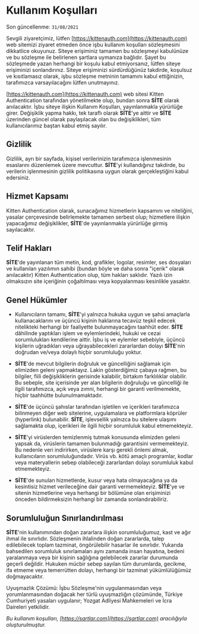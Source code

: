 # Kullanım Koşulları

Son güncellenme: `31/08/2021`

Sevgili ziyaretçimiz, lütfen [https://kittenauth.com](https://kittenauth.com)
web sitemizi ziyaret etmeden önce işbu kullanım koşulları sözleşmesini dikkatlice
okuyunuz. Siteye erişiminiz tamamen bu sözleşmeyi kabulünüze ve bu
sözleşme ile belirlenen şartlara uymanıza bağlıdır. Şayet bu sözleşmede
yazan herhangi bir koşulu kabul etmiyorsanız, lütfen siteye erişiminizi
sonlandırınız. Siteye erişiminizi sürdürdüğünüz takdirde, koşulsuz ve
kısıtlamasız olarak, işbu sözleşme metninin tamamını kabul ettiğinizin,
tarafımızca varsayılacağını lütfen unutmayınız.

[https://kittenauth.com](https://kittenauth.com) web sitesi
Kitten Authentication tarafından yönetilmekte olup, bundan sonra **SİTE** olarak
anılacaktır. İşbu siteye ilişkin Kullanım Koşulları, yayınlanmakla
yürürlüğe girer. Değişiklik yapma hakkı, tek taraflı olarak **SİTE**'ye aittir
ve **SİTE** üzerinden güncel olarak paylaşılacak olan bu değişiklikleri, tüm
kullanıcılarımız baştan kabul etmiş sayılır.

## Gizlilik

Gizlilik, ayrı bir sayfada, kişisel verilerinizin tarafımızca işlenmesinin
esaslarını düzenlemek üzere mevcuttur. **SİTE**'yi kullandığınız takdirde, bu
verilerin işlenmesinin gizlilik politikasına uygun olarak gerçekleştiğini
kabul edersiniz.

## Hizmet Kapsamı

Kitten Authentication olarak, sunacağımız hizmetlerin kapsamını ve niteliğini,
yasalar çerçevesinde belirlemekte tamamen serbest olup; hizmetlere ilişkin
yapacağımız değişiklikler, **SİTE**'de yayınlanmakla yürürlüğe girmiş
sayılacaktır.

## Telif Hakları

**SİTE**'de yayınlanan tüm metin, kod, grafikler, logolar, resimler, ses
dosyaları ve kullanılan yazılımın sahibi (bundan böyle ve daha sonra
"içerik" olarak anılacaktır) Kitten Authentication olup, tüm hakları saklıdır. Yazılı
izin olmaksızın site içeriğinin çoğaltılması veya kopyalanması kesinlikle
yasaktır.

## Genel Hükümler

- Kullanıcıların tamamı, **SİTE**'yi yalnızca hukuka uygun ve şahsi amaçlarla
  kullanacaklarını ve üçüncü kişinin haklarına tecavüz teşkil edecek
  nitelikteki herhangi bir faaliyette bulunmayacağını taahhüt eder. **SİTE**
  dâhilinde yaptıkları işlem ve eylemlerindeki, hukuki ve cezai
  sorumlulukları kendilerine aittir. İşbu iş ve eylemler sebebiyle, üçüncü
  kişilerin uğradıkları veya uğrayabilecekleri zararlardan dolayı **SİTE**'nin
  doğrudan ve/veya dolaylı hiçbir sorumluluğu yoktur.

- **SİTE**'de mevcut bilgilerin doğruluk ve güncelliğini sağlamak için
  elimizden geleni yapmaktayız. Lakin gösterdiğimiz çabaya rağmen, bu
  bilgiler, fiili değişikliklerin gerisinde kalabilir, birtakım
  farklılıklar olabilir. Bu sebeple, site içerisinde yer alan bilgilerin
  doğruluğu ve güncelliği ile ilgili tarafımızca, açık veya zımni,
  herhangi bir garanti verilmemekte, hiçbir taahhütte bulunulmamaktadır.

- **SİTE**'de üçüncü şahıslar tarafından işletilen ve içerikleri tarafımızca
  bilinmeyen diğer web sitelerine, uygulamalara ve platformlara köprüler
  (hyperlink) bulunabilir. **SİTE**, işlevsellik yalnızca bu sitelere ulaşımı
  sağlamakta olup, içerikleri ile ilgili hiçbir sorumluluk kabul
  etmemekteyiz.

- **SİTE**'yi virüslerden temizlenmiş tutmak konusunda elimizden geleni yapsak
  da, virüslerin tamamen bulunmadığı garantisini vermemekteyiz. Bu nedenle
  veri indirirken, virüslere karşı gerekli önlemi almak, kullanıcıların
  sorumluluğundadır. Virüs vb. kötü amaçlı programlar, kodlar veya
  materyallerin sebep olabileceği zararlardan dolayı sorumluluk kabul
  etmemekteyiz.

- **SİTE**'de sunulan hizmetlerde, kusur veya hata olmayacağına ya da
  kesintisiz hizmet verileceğine dair garanti vermemekteyiz. **SİTE**'ye ve
  sitenin hizmetlerine veya herhangi bir bölümüne olan erişiminizi önceden
  bildirmeksizin herhangi bir zamanda sonlandırabiliriz.

## Sorumluluğun Sınırlandırılması

**SİTE**'nin kullanımından doğan zararlara ilişkin sorumluluğumuz, kast ve
ağır ihmal ile sınırlıdır. Sözleşmenin ihlalinden doğan zararlarda, talep
edilebilecek toplam tazminat, öngörülebilir hasarlar ile sınırlıdır.
Yukarıda bahsedilen sorumluluk sınırlamaları aynı zamanda insan hayatına,
bedeni yaralanmaya veya bir kişinin sağlığına gelebilecek zararlar
durumunda geçerli değildir. Hukuken mücbir sebep sayılan tüm durumlarda,
gecikme, ifa etmeme veya temerrütten dolayı, herhangi bir tazminat
yükümlülüğümüz doğmayacaktır.

Uyuşmazlık Çözümü: İşbu Sözleşme'nin uygulanmasından veya yorumlanmasından
doğacak her türlü uyuşmazlığın çözümünde, Türkiye Cumhuriyeti yasaları
uygulanır; Yozgat Adliyesi Mahkemeleri ve İcra Daireleri yetkilidir.

_Bu kullanım koşulları, [https://sartlar.com](https://sartlar.com) aracılığıyla
oluşturulmuştur._